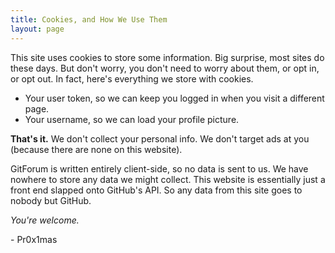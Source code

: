 ```yaml
---
title: Cookies, and How We Use Them
layout: page
---
```


This site uses cookies to store some information. Big surprise, most sites do these days. But don't worry, you don't need to worry about them, or opt in, or opt out. In fact, here's everything we store with cookies.

- Your user token, so we can keep you logged in when you visit a different page.
- Your username, so we can load your profile picture.

**That's it.** We don't collect your personal info. We don't target ads at you (because there are none on this website).

GitForum is written entirely client-side, so no data is sent to us. We have nowhere to store any data we might collect. This website is essentially just a front end slapped onto GitHub's API. So any data from this site goes to nobody but GitHub.

*You're welcome.*

\- Pr0x1mas